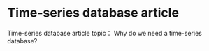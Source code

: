 # Time-series database article
Time-series database article
topic： Why do we need a time-series database?
